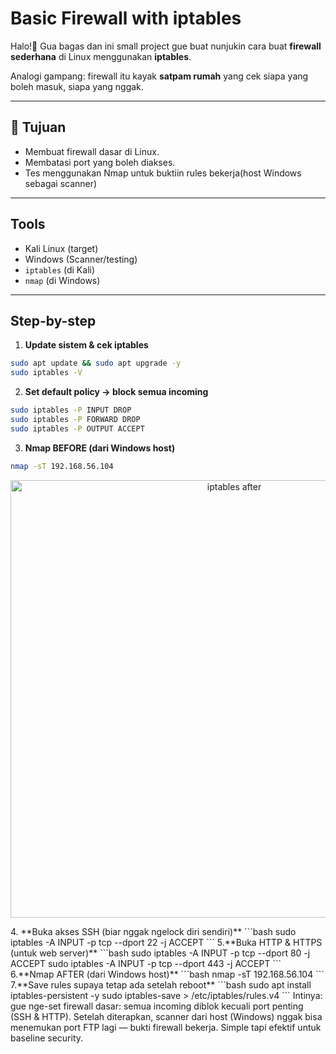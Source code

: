 # Basic Firewall with iptables

Halo!👋 Gua bagas dan ini small project gue buat nunjukin cara buat **firewall sederhana** di Linux menggunakan **iptables**.  

Analogi gampang: firewall itu kayak **satpam rumah** yang cek siapa yang boleh masuk, siapa yang nggak.

---

## 🎯 Tujuan
- Membuat firewall dasar di Linux.  
- Membatasi port yang boleh diakses.  
- Tes menggunakan Nmap untuk buktiin rules bekerja(host Windows sebagai scanner) 
---

## Tools
- Kali Linux (target)
- Windows (Scanner/testing)
- `iptables` (di Kali) 
- `nmap` (di Windows)

---

## Step-by-step

1. **Update sistem & cek iptables**
```bash
sudo apt update && sudo apt upgrade -y
sudo iptables -V
```
2. **Set default policy → block semua incoming**
```bash
sudo iptables -P INPUT DROP
sudo iptables -P FORWARD DROP
sudo iptables -P OUTPUT ACCEPT
```
3. **Nmap BEFORE (dari Windows host)**
```bash
nmap -sT 192.168.56.104
```
<p align="center">
  <img src="images/iptables-after.png" alt="iptables after" width="700">
</p> 
4. **Buka akses SSH (biar nggak ngelock diri sendiri)**
```bash
sudo iptables -A INPUT -p tcp --dport 22 -j ACCEPT
```
5.**Buka HTTP & HTTPS (untuk web server)**
```bash
sudo iptables -A INPUT -p tcp --dport 80 -j ACCEPT
sudo iptables -A INPUT -p tcp --dport 443 -j ACCEPT
```
6.**Nmap AFTER (dari Windows host)**
```bash
nmap -sT 192.168.56.104
```
7.**Save rules supaya tetap ada setelah reboot**
```bash
sudo apt install iptables-persistent -y
sudo iptables-save > /etc/iptables/rules.v4
```
Intinya: gue nge-set firewall dasar: semua incoming diblok kecuali port penting (SSH & HTTP). Setelah diterapkan, scanner dari host (Windows) nggak bisa menemukan port FTP lagi — bukti firewall bekerja. Simple tapi efektif untuk baseline security.
